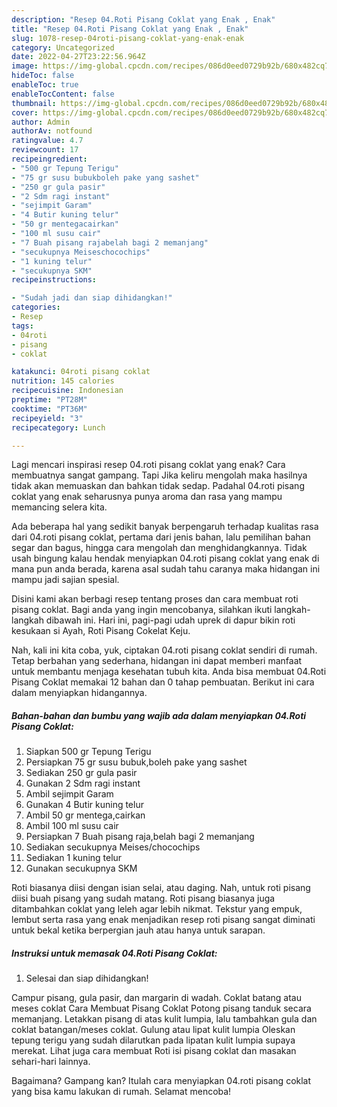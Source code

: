 ```yaml
---
description: "Resep 04.Roti Pisang Coklat yang Enak , Enak"
title: "Resep 04.Roti Pisang Coklat yang Enak , Enak"
slug: 1078-resep-04roti-pisang-coklat-yang-enak-enak
category: Uncategorized
date: 2022-04-27T23:22:56.964Z
image: https://img-global.cpcdn.com/recipes/086d0eed0729b92b/680x482cq70/04roti-pisang-coklat-foto-resep-utama.jpg
hideToc: false
enableToc: true
enableTocContent: false
thumbnail: https://img-global.cpcdn.com/recipes/086d0eed0729b92b/680x482cq70/04roti-pisang-coklat-foto-resep-utama.jpg
cover: https://img-global.cpcdn.com/recipes/086d0eed0729b92b/680x482cq70/04roti-pisang-coklat-foto-resep-utama.jpg
author: Admin
authorAv: notfound
ratingvalue: 4.7
reviewcount: 17
recipeingredient:
- "500 gr Tepung Terigu"
- "75 gr susu bubukboleh pake yang sashet"
- "250 gr gula pasir"
- "2 Sdm ragi instant"
- "sejimpit Garam"
- "4 Butir kuning telur"
- "50 gr mentegacairkan"
- "100 ml susu cair"
- "7 Buah pisang rajabelah bagi 2 memanjang"
- "secukupnya Meiseschocochips"
- "1 kuning telur"
- "secukupnya SKM"
recipeinstructions:

- "Sudah jadi dan siap dihidangkan!"
categories:
- Resep
tags:
- 04roti
- pisang
- coklat

katakunci: 04roti pisang coklat 
nutrition: 145 calories
recipecuisine: Indonesian
preptime: "PT28M"
cooktime: "PT36M"
recipeyield: "3"
recipecategory: Lunch

---
```



Lagi mencari inspirasi resep 04.roti pisang coklat yang enak? Cara membuatnya sangat gampang. Tapi Jika keliru mengolah maka hasilnya tidak akan memuaskan dan bahkan tidak sedap. Padahal 04.roti pisang coklat yang enak seharusnya punya aroma dan rasa yang mampu memancing selera kita.


Ada beberapa hal yang sedikit banyak berpengaruh terhadap kualitas rasa dari 04.roti pisang coklat, pertama dari jenis bahan, lalu pemilihan bahan segar dan bagus, hingga cara mengolah dan menghidangkannya. Tidak usah bingung kalau hendak menyiapkan 04.roti pisang coklat yang enak di mana pun anda berada, karena asal sudah tahu caranya maka hidangan ini mampu jadi sajian spesial.

Disini kami akan berbagi resep tentang proses dan cara membuat roti pisang coklat. Bagi anda yang ingin mencobanya, silahkan ikuti langkah-langkah dibawah ini. Hari ini, pagi-pagi udah uprek di dapur bikin roti kesukaan si Ayah, Roti Pisang Cokelat Keju.


Nah, kali ini kita coba, yuk, ciptakan 04.roti pisang coklat sendiri di rumah. Tetap berbahan yang sederhana, hidangan ini dapat memberi manfaat untuk membantu menjaga kesehatan tubuh kita. Anda bisa membuat 04.Roti Pisang Coklat memakai 12 bahan dan 0 tahap pembuatan. Berikut ini cara dalam menyiapkan hidangannya.

<!--inarticleads1-->

##### Bahan-bahan dan bumbu yang wajib ada dalam menyiapkan 04.Roti Pisang Coklat:

1. Siapkan 500 gr Tepung Terigu
1. Persiapkan 75 gr susu bubuk,boleh pake yang sashet
1. Sediakan 250 gr gula pasir
1. Gunakan 2 Sdm ragi instant
1. Ambil sejimpit Garam
1. Gunakan 4 Butir kuning telur
1. Ambil 50 gr mentega,cairkan
1. Ambil 100 ml susu cair
1. Persiapkan 7 Buah pisang raja,belah bagi 2 memanjang
1. Sediakan secukupnya Meises/chocochips
1. Sediakan 1 kuning telur
1. Gunakan secukupnya SKM


Roti biasanya diisi dengan isian selai, atau daging. Nah, untuk roti pisang diisi buah pisang yang sudah matang. Roti pisang biasanya juga ditambahkan coklat yang leleh agar lebih nikmat. Tekstur yang empuk, lembut serta rasa yang enak menjadikan resep roti pisang sangat diminati untuk bekal ketika berpergian jauh atau hanya untuk sarapan. 

<!--inarticleads2-->

##### Instruksi untuk memasak 04.Roti Pisang Coklat:


1. Selesai dan siap dihidangkan!

Campur pisang, gula pasir, dan margarin di wadah. Coklat batang atau meses coklat Cara Membuat Pisang Coklat Potong pisang tanduk secara memanjang. Letakkan pisang di atas kulit lumpia, lalu tambahkan gula dan coklat batangan/meses coklat. Gulung atau lipat kulit lumpia Oleskan tepung terigu yang sudah dilarutkan pada lipatan kulit lumpia supaya merekat. Lihat juga cara membuat Roti isi pisang coklat dan masakan sehari-hari lainnya. 

Bagaimana? Gampang kan? Itulah cara menyiapkan 04.roti pisang coklat yang bisa kamu lakukan di rumah. Selamat mencoba!
